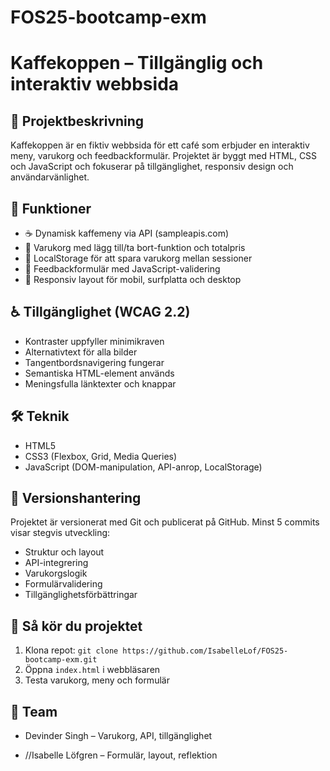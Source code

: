 # FOS25-bootcamp-exm


# Kaffekoppen – Tillgänglig och interaktiv webbsida

## 📌 Projektbeskrivning
Kaffekoppen är en fiktiv webbsida för ett café som erbjuder en interaktiv meny, varukorg och feedbackformulär. Projektet är byggt med HTML, CSS och JavaScript och fokuserar på tillgänglighet, responsiv design och användarvänlighet.

## 🧪 Funktioner
- ☕ Dynamisk kaffemeny via API (sampleapis.com)
- 🛒 Varukorg med lägg till/ta bort-funktion och totalpris
- 💾 LocalStorage för att spara varukorg mellan sessioner
- 📝 Feedbackformulär med JavaScript-validering
- 📱 Responsiv layout för mobil, surfplatta och desktop

## ♿ Tillgänglighet (WCAG 2.2)
- Kontraster uppfyller minimikraven
- Alternativtext för alla bilder
- Tangentbordsnavigering fungerar
- Semantiska HTML-element används
- Meningsfulla länktexter och knappar

## 🛠️ Teknik
- HTML5
- CSS3 (Flexbox, Grid, Media Queries)
- JavaScript (DOM-manipulation, API-anrop, LocalStorage)

## 🔗 Versionshantering
Projektet är versionerat med Git och publicerat på GitHub. Minst 5 commits visar stegvis utveckling:
- Struktur och layout
- API-integrering
- Varukorgslogik
- Formulärvalidering
- Tillgänglighetsförbättringar

## 🚀 Så kör du projektet
1. Klona repot: `git clone https://github.com/IsabelleLof/FOS25-bootcamp-exm.git`
2. Öppna `index.html` i webbläsaren
3. Testa varukorg, meny och formulär

## 👥 Team
- Devinder Singh – Varukorg, API, tillgänglighet


- //Isabelle Löfgren – Formulär, layout, reflektion